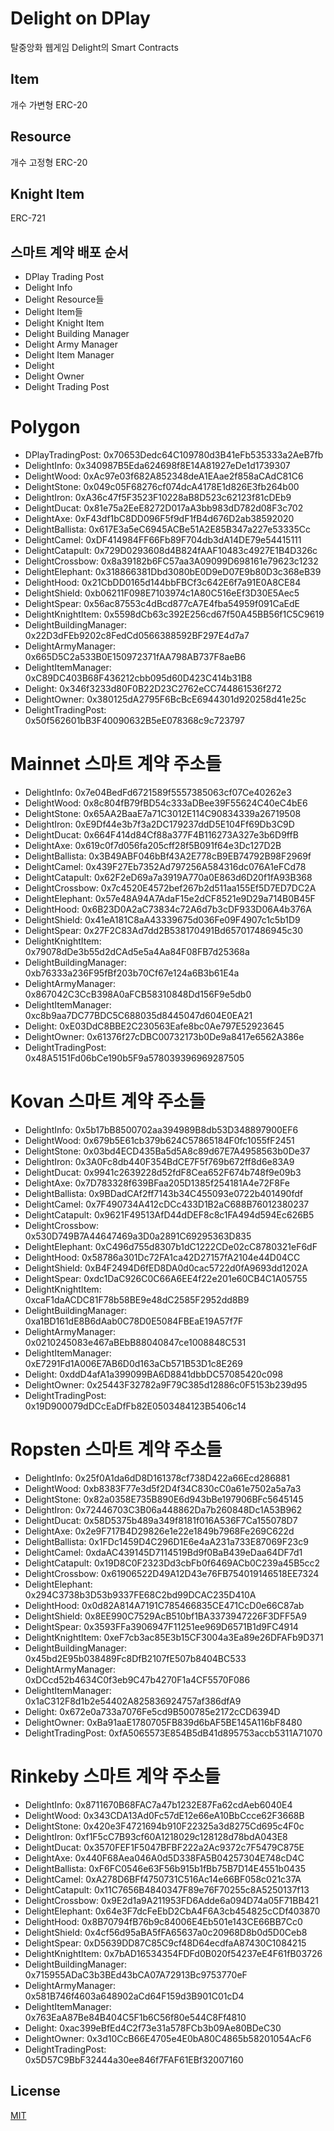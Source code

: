 # Delight on DPlay
탈중앙화 웹게임 Delight의 Smart Contracts

## Item
개수 가변형 ERC-20

## Resource
개수 고정형 ERC-20

## Knight Item
ERC-721

## 스마트 계약 배포 순서
- DPlay Trading Post
- Delight Info
- Delight Resource들
- Delight Item들
- Delight Knight Item
- Delight Building Manager
- Delight Army Manager
- Delight Item Manager
- Delight
- Delight Owner
- Delight Trading Post

# Polygon
- DPlayTradingPost: 0x70653Dedc64C109780d3B41eFb535333a2AeB7fb
- DelightInfo: 0x340987B5Eda624698f8E14A81927eDe1d1739307
- DelightWood: 0xAc97e03f682A852348deA1EAae2f858aCAdC81C6
- DelightStone: 0x049c05F68276cf074dcA4178E1d826E3fb264b00
- DelightIron: 0xA36c47f5F3523F10228aB8D523c62123f81cDEb9
- DelightDucat: 0x81e75a2EeE8272D017aA3bb983dD782d08F3c702
- DelightAxe: 0xF43df1bC8DD096F5f9dF1fB4d676D2ab38592020
- DelightBallista: 0x617E3a5eC6945ACBe51A2E85B347a227e53335Cc
- DelightCamel: 0xDF414984FF66Fb89F704db3dA14DE79e54415111
- DelightCatapult: 0x729D0293608d4B824fAAF10483c4927E1B4D326c
- DelightCrossbow: 0x8a39182b6FC57aa3A09099D698161e79623c1232
- DelightElephant: 0x318866381Dbd3080bE0D9eD07E9b80D3c368eB39
- DelightHood: 0x21CbDD0165d144bbFBCf3c642E6f7a91E0A8CE84
- DelightShield: 0xb06211F098E7103974c1A80C516eEf3D30E5Aec5
- DelightSpear: 0x56ac87553c4dBcd877cA7E4fba54959f091CaEdE
- DelightKnightItem: 0x5598dCb63c392E256cd67f50A45BB56f1C5C9619
- DelightBuildingManager: 0x22D3dFEb9202c8FedCd0566388592BF297E4d7a7
- DelightArmyManager: 0x665D5C2a533B0E150972371fAA798AB737F8aeB6
- DelightItemManager: 0xC89DC403B68F436212cbb095d60D423C414b31B8
- Delight: 0x346f3233d80F0B22D23C2762eCC744861536f272
- DelightOwner: 0x380125dA2795F6BcBcE6944301d920258d41e25c
- DelightTradingPost: 0x50f562601bB3F40090632B5eE078368c9c723797

# Mainnet 스마트 계약 주소들
- DelightInfo: 0x7e04BedFd6721589f5557385063cf07Ce40262e3
- DelightWood: 0x8c804fB79fBD54c333aDBee39F55624C40eC4bE6
- DelightStone: 0x65AA2BaaE7a71C3012E114C90834339a26719508
- DelightIron: 0xE9Df44e3b7f3a2DC179237ddD5E104Ff69Db3C9D
- DelightDucat: 0x664F414d84Cf88a377F4B116273A327e3b6D9ffB
- DelightAxe: 0x619c0f7d056fa205cff28f5B091f64e3Dc127D2B
- DelightBallista: 0x3B49ABF046bBf43A2E778cB9EB74792B98F2969f
- DelightCamel: 0x439F27Eb7352Ad797256A584316dc076A1eFCd78
- DelightCatapult: 0x62F2eD69a7a3919A770a0E863d6D20f1fA93B368
- DelightCrossbow: 0x7c4520E4572bef267b2d511aa155Ef5D7ED7DC2A
- DelightElephant: 0x57e48A94A7AdaF15e2dCF8521e9D29a714B0B45F
- DelightHood: 0x6B23D0A2aC73834c72A6d7b3cDF933D06A4b376A
- DelightShield: 0x41eA181C8aA43339675d036Fe09F4907c1c5b1D9
- DelightSpear: 0x27F2C83Ad7dd2B538170491Bd657017486945c30
- DelightKnightItem: 0x79078dDe3b55d2dCAd5e5a4Aa84F08FB7d25368a
- DelightBuildingManager: 0xb76333a236F95fBf203b70Cf67e124a6B3b61E4a
- DelightArmyManager: 0x867042C3CcB398A0aFCB58310848Dd156F9e5db0
- DelightItemManager: 0xc8b9aa7DC77BDC5C688035d8445047d604E0EA21
- Delight: 0xE03DdC8BBE2C230563Eafe8bc0Ae797E52923645
- DelightOwner: 0x61376f27cDBC00732173b0De9a8417e6562A386e
- DelightTradingPost: 0x48A5151Fd06bCe190b5F9a578039396969287505

# Kovan 스마트 계약 주소들
- DelightInfo: 0x5b17bB8500702aa394989B8db53D348897900EF6
- DelightWood: 0x679b5E61cb379b624C57865184F0fc1055fF2451
- DelightStone: 0x03bd4ECD435Ba5d5A8c89d67E7A4958563b0De37
- DelightIron: 0x3A0Fc8db440F354BdCE7F5f769b672ff8d6e83A9
- DelightDucat: 0x9941c2639228d52fdF8Cea652F674b748f9e09b3
- DelightAxe: 0x7D783328f639BFaa205D1385f254181A4e72F8Fe
- DelightBallista: 0x9BDadCAf2ff7143b34C455093e0722b401490fdf
- DelightCamel: 0x7F490734A412cDCc433D1B2aC688B76012380237
- DelightCatapult: 0x9621F49513AfD44dDEF8c8c1FA494d594Ec626B5
- DelightCrossbow: 0x530D749B7A44647469a3D0a2891C69295363D835
- DelightElephant: 0xC496d755d8307b1dC1222CDe02cC8780321eF6dF
- DelightHood: 0x58786a301Dc72FA1ca42D27157fA2104e44D04CC
- DelightShield: 0xB4F2494D6fED8DA0d0cac5722d0fA9693dd1202A
- DelightSpear: 0xdc1DaC926C0C66A6EE4f22e201e60CB4C1A05755
- DelightKnightItem: 0xcaF1daACDC81F78b58BE9e48dC2585F2952dd8B9
- DelightBuildingManager: 0xa1BD161dE8B6dAab0C78D0E5084FBEaE19A57f7F
- DelightArmyManager: 0x0210245083e467aBEbB88040847ce1008848C531
- DelightItemManager: 0xE7291Fd1A006E7AB6D0d163aCb571B53D1c8E269
- Delight: 0xddD4afA1a399099BA6D8841dbbDC57085420c098
- DelightOwner: 0x25443F32782a9F79C385d12886c0F5153b239d95
- DelightTradingPost: 0x19D900079dDCcEaDfFb82E0503484123B5406c14

# Ropsten 스마트 계약 주소들
- DelightInfo: 0x25f0A1da6dD8D161378cf738D422a66Ecd286881
- DelightWood: 0xb8383F77e3d5f2D4f34C830cC0a61e7502a5a7a3
- DelightStone: 0x82a0358E735B890E6d943bBe197906BFc5645145
- DelightIron: 0x72446703C3B06a448862Da7b260848Dc1A53B962
- DelightDucat: 0x58D5375b489a349f8181f016A536F7Ca155078D7
- DelightAxe: 0x2e9F717B4D29826e1e22e1849b7968Fe269C622d
- DelightBallista: 0x1FDc1459D4C296D1E6e4aA231a733E87069F23c9
- DelightCamel: 0xdaAC439145D7114519Bd9f0BaB439eDaa64DF7d1
- DelightCatapult: 0x19D8C0F2323Dd3cbFb0f6469ACb0C239a45B5cc2
- DelightCrossbow: 0x61906522D49A12D43e76FB754019146518EE7324
- DelightElephant: 0x294C3738b3D53b9337FE68C2bd99DCAC235D410A
- DelightHood: 0x0d82A814A7191C785466835CE471CcD0e66C87ab
- DelightShield: 0x8EE990C7529AcB510bf1BA3373947226F3DFF5A9
- DelightSpear: 0x3593FFa3906947F11251ee969D6571B1d9FC4914
- DelightKnightItem: 0xeF7cb3ac85E3b15CF3004a3Ea89e26DFAFb9D371
- DelightBuildingManager: 0x45bd2E95b038489Fc8DfB2107fE507b8404BC533
- DelightArmyManager: 0xDCcd52b4634C0f3eb9C47b4270F1a4CF5570F086
- DelightItemManager: 0x1aC312F8d1b2e54402A825836924757af386dfA9
- Delight: 0x672e0a733a7076Fe5cd9B500785e2172cCD6394D
- DelightOwner: 0xBa91aaE1780705FB839d6bAF5BE145A116bF8480
- DelightTradingPost: 0xfA5065573E854B5dB41d895753accb5311A71070

# Rinkeby 스마트 계약 주소들
- DelightInfo: 0x8711670B68FAC7a47b1232E87Fa62cdAeb6040E4
- DelightWood: 0x343CDA13Ad0Fc57dE12e66eA10BbCcce62F3668B
- DelightStone: 0x420e3F4721694b910F22325a3d8275Cd695c4F0c
- DelightIron: 0xf1F5cC7B93cf60A1218029c128128d78bdA043E8
- DelightDucat: 0x3570FEF1F5047BFBF222a2Ac9372c7F5479C875E
- DelightAxe: 0x440F68Aea046A0d5D338FA5B04257304E748cD4C
- DelightBallista: 0xF6FC0546e63F56b915b1fBb75B7D14E4551b0435
- DelightCamel: 0xA278D6BFf4750731C516Ac14e66BF058c021c37A
- DelightCatapult: 0x11C7656B4840347F89e76F70255c8A5250137f13
- DelightCrossbow: 0x9E2d1a9A211953FD6Adde6a094D74a05F71BB421
- DelightElephant: 0x64e3F7dcFeEbD2CbA4F6A3cb454825cCDf403870
- DelightHood: 0x8B70794fB76b9c84006E4Eb501e143CE66BB7Cc0
- DelightShield: 0x4cf56d95aBA5fFA65637a0c20968D8b0d5D0Ceb8
- DelightSpear: 0xD5639DD87C85C9cf48D64ecdfaA87430C1084215
- DelightKnightItem: 0x7bAD16534354FDFd0B020f54237eE4F61fB03726
- DelightBuildingManager: 0x715955ADaC3b3BEd43bCA07A72913Bc9753770eF
- DelightArmyManager: 0x581B746f4603a648902aCd64F159d3B901C01cD4
- DelightItemManager: 0x763EaA87Be84B404C5F1b6C56f80e544C8Ff4810
- Delight: 0xac399eBfEd4C2f73e31a578FCb3b09Ae80BDeC30
- DelightOwner: 0x3d10CcB66E4705e4E0bA80C4865b58201054AcF6
- DelightTradingPost: 0x5D57C9BbF32444a30ee846f7FAF61EBf32007160

## License
[MIT](LICENSE)